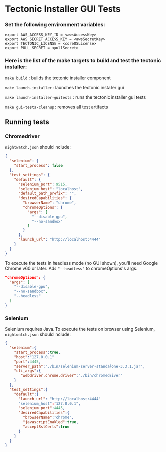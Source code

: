 # Tectonic Installer GUI Tests

### Set the following environment variables:

```
export AWS_ACCESS_KEY_ID = <awsAccessKey>
export AWS_SECRET_ACCESS_KEY = <awsSecretKey>
export TECTONIC_LICENSE = <coreOSLicense>
export PULL_SECRET = <pullSecret>
```

### Here is the list of the make targets to build and test the tectonic installer:

`make build` : builds the tectonic installer component

`make launch-installer` : launches the tectonic installer gui

`make launch-installer-guitests` : runs the tectonic installer gui tests

`make gui-tests-cleanup` : removes all test artifacts


## Running tests

### Chromedriver

`nightwatch.json` should include:

```json
{
  "selenium": {
    "start_process": false
  },
  "test_settings": {
    "default": {
      "selenium_port": 9515,
      "selenium_host": "localhost",
      "default_path_prefix": "",
      "desiredCapabilities": {
        "browserName": "chrome",
        "chromeOptions": {
          "args": [
            "--disable-gpu",
            "--no-sandbox"
          ]
        }
      },
      "launch_url": "http://localhost:4444"
    }
  }
}
```

To execute the tests in headless mode (no GUI shown), you'll need Google Chrome v60 or later. Add `"--headless"` to chromeOptions's args.

```json
"chromeOptions": {
  "args": [
    "--disable-gpu",
    "--no-sandbox",
    "--headless"
  ]
}
```


### Selenium

Selenium requires Java. To execute the tests on browser using Selenium, `nightwatch.json` should include:

```json
{
  "selenium":{
    "start_process":true,
    "host":"127.0.0.1",
    "port":4445,
    "server_path":"./bin/selenium-server-standalone-3.3.1.jar",
    "cli_args":{
       "webdriver.chrome.driver":"./bin/chromedriver"
    }
  },
  "test_settings":{
    "default":{
      "launch_url": "http://localhost:4444"
      "selenium_host":"127.0.0.1",
      "selenium_port":4445,
      "desiredCapabilities":{
        "browserName":"chrome",
        "javascriptEnabled":true,
        "acceptSslCerts":true
      }
    }
  }
}
```
